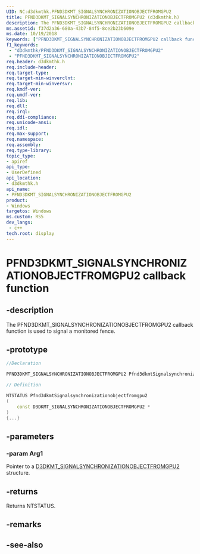 ```yaml
---
UID: NC:d3dkmthk.PFND3DKMT_SIGNALSYNCHRONIZATIONOBJECTFROMGPU2
title: PFND3DKMT_SIGNALSYNCHRONIZATIONOBJECTFROMGPU2 (d3dkmthk.h)
description: The PFND3DKMT_SIGNALSYNCHRONIZATIONOBJECTFROMGPU2 callback function is used to signal a monitored fence.
ms.assetid: f37d2a36-680a-43b7-84f5-8ce2b23b609e
ms.date: 10/19/2018
keywords: ["PFND3DKMT_SIGNALSYNCHRONIZATIONOBJECTFROMGPU2 callback function"]
f1_keywords:
 - "d3dkmthk/PFND3DKMT_SIGNALSYNCHRONIZATIONOBJECTFROMGPU2"
 - "PFND3DKMT_SIGNALSYNCHRONIZATIONOBJECTFROMGPU2"
req.header: d3dkmthk.h
req.include-header:
req.target-type:
req.target-min-winverclnt:
req.target-min-winversvr:
req.kmdf-ver:
req.umdf-ver:
req.lib:
req.dll:
req.irql: 
req.ddi-compliance:
req.unicode-ansi:
req.idl:
req.max-support:
req.namespace:
req.assembly:
req.type-library: 
topic_type: 
- apiref
api_type: 
- UserDefined
api_location: 
- d3dkmthk.h
api_name: 
- PFND3DKMT_SIGNALSYNCHRONIZATIONOBJECTFROMGPU2
product:
- Windows
targetos: Windows
ms.custom: RS5
dev_langs:
 - c++
tech.root: display
---
```


# PFND3DKMT_SIGNALSYNCHRONIZATIONOBJECTFROMGPU2 callback function

## -description

The PFND3DKMT_SIGNALSYNCHRONIZATIONOBJECTFROMGPU2 callback function is used to signal a monitored fence.

## -prototype

```cpp
//Declaration

PFND3DKMT_SIGNALSYNCHRONIZATIONOBJECTFROMGPU2 Pfnd3dkmtSignalsynchronizationobjectfromgpu2; 

// Definition

NTSTATUS Pfnd3dkmtSignalsynchronizationobjectfromgpu2 
(
	const D3DKMT_SIGNALSYNCHRONIZATIONOBJECTFROMGPU2 *
)
{...}

```

## -parameters

### -param Arg1

Pointer to a [D3DKMT_SIGNALSYNCHRONIZATIONOBJECTFROMGPU2](ns-d3dkmthk-_d3dkmt_signalsynchronizationobjectfromgpu2.md) structure.

## -returns

Returns NTSTATUS.


## -remarks




## -see-also
